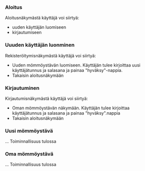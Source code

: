 ### Aloitus
Aloitusnäkymästä käyttäjä voi siirtyä:
- uuden käyttäjän luomiseen
- kirjautumiseen

### Uuuden käyttäjän luonminen
Rekisteröitymisnäkymästä käyttäjä voi siirtyä:
- Uuden mömmöystävän luomiseen. Käyttäjän tulee kirjoittaa uusi käyttäjätunnus ja salasana ja painaa "hyväksy"-nappia.
- Takaisin aloitusnäkymään

### Kirjautuminen
Kirjautumisnäkymästä käyttäjä voi siirtyä:
- Oman mömmöystävän näkymään. Käyttäjän tulee kirjoittaa käyttäjätunnus ja salasana ja painaa "hyväksy".nappia
- Takaisin aloitusnäkymään

### Uusi mömmöystävä
... Toiminnallisuus tulossa

### Oma mömmöystävä
... Toiminnallisuus tulossa
